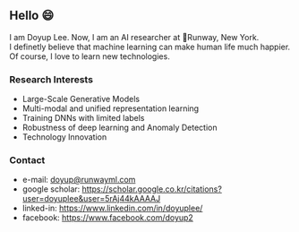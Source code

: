 ## Hello 😄
I am Doyup Lee. Now, I am an AI researcher at Runway, New York.   
I definetly believe that machine learning can make human life much happier.  
Of course, I love to learn new technologies. 

### Research Interests
- Large-Scale Generative Models
- Multi-modal and unified representation learning
- Training DNNs with limited labels
- Robustness of deep learning and Anomaly Detection
- Technology Innovation 


### Contact
- e-mail: doyup@runwayml.com
- google scholar: https://scholar.google.co.kr/citations?user=doyuplee&user=5rAj44kAAAAJ
- linked-in: https://www.linkedin.com/in/doyuplee/  
- facebook: https://www.facebook.com/doyup2
